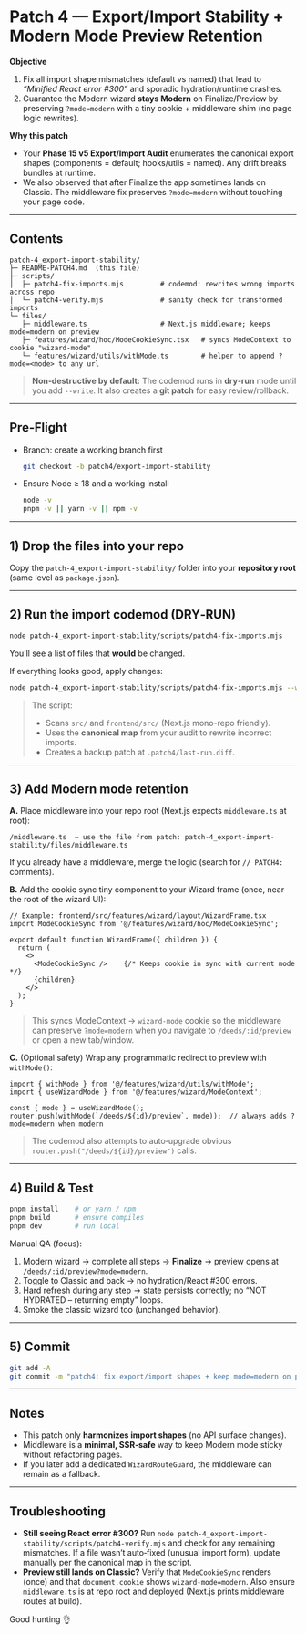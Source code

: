 # Patch 4 — Export/Import Stability + Modern Mode Preview Retention

**Objective**
1) Fix all import shape mismatches (default vs named) that lead to *“Minified React error #300”* and sporadic hydration/runtime crashes.  
2) Guarantee the Modern wizard **stays Modern** on Finalize/Preview by preserving `?mode=modern` with a tiny cookie + middleware shim (no page logic rewrites).

**Why this patch**
- Your **Phase 15 v5 Export/Import Audit** enumerates the canonical export shapes (components = default; hooks/utils = named). Any drift breaks bundles at runtime.  
- We also observed that after Finalize the app sometimes lands on Classic. The middleware fix preserves `?mode=modern` without touching your page code.

---

## Contents

```
patch-4_export-import-stability/
├─ README-PATCH4.md  (this file)
├─ scripts/
│  ├─ patch4-fix-imports.mjs         # codemod: rewrites wrong imports across repo
│  └─ patch4-verify.mjs              # sanity check for transformed imports
└─ files/
   ├─ middleware.ts                  # Next.js middleware; keeps mode=modern on preview
   ├─ features/wizard/hoc/ModeCookieSync.tsx   # syncs ModeContext to cookie "wizard-mode"
   └─ features/wizard/utils/withMode.ts        # helper to append ?mode=<mode> to any url
```

> **Non‑destructive by default:** The codemod runs in **dry‑run** mode until you add `--write`. It also creates a **git patch** for easy review/rollback.

---

## Pre‑Flight

- Branch: create a working branch first
  ```bash
  git checkout -b patch4/export-import-stability
  ```
- Ensure Node ≥ 18 and a working install
  ```bash
  node -v
  pnpm -v || yarn -v || npm -v
  ```

---

## 1) Drop the files into your repo

Copy the `patch-4_export-import-stability/` folder into your **repository root** (same level as `package.json`).

---

## 2) Run the import codemod (DRY‑RUN)

```bash
node patch-4_export-import-stability/scripts/patch4-fix-imports.mjs
```

You’ll see a list of files that **would** be changed.

If everything looks good, apply changes:

```bash
node patch-4_export-import-stability/scripts/patch4-fix-imports.mjs --write
```

> The script:
> - Scans `src/` and `frontend/src/` (Next.js mono-repo friendly).
> - Uses the **canonical map** from your audit to rewrite incorrect imports.
> - Creates a backup patch at `.patch4/last-run.diff`.

---

## 3) Add Modern mode retention

**A.** Place middleware into your repo root (Next.js expects `middleware.ts` at root):
```
/middleware.ts  ← use the file from patch: patch-4_export-import-stability/files/middleware.ts
```

If you already have a middleware, merge the logic (search for `// PATCH4:` comments).

**B.** Add the cookie sync tiny component to your Wizard frame (once, near the root of the wizard UI):

```tsx
// Example: frontend/src/features/wizard/layout/WizardFrame.tsx
import ModeCookieSync from '@/features/wizard/hoc/ModeCookieSync';

export default function WizardFrame({ children }) {
  return (
    <>
      <ModeCookieSync />    {/* Keeps cookie in sync with current mode */}
      {children}
    </>
  );
}
```

> This syncs ModeContext → `wizard-mode` cookie so the middleware can preserve `?mode=modern` when you navigate to `/deeds/:id/preview` or open a new tab/window.

**C.** (Optional safety) Wrap any programmatic redirect to preview with `withMode()`:

```tsx
import { withMode } from '@/features/wizard/utils/withMode';
import { useWizardMode } from '@/features/wizard/ModeContext';

const { mode } = useWizardMode();
router.push(withMode(`/deeds/${id}/preview`, mode));  // always adds ?mode=modern when modern
```

> The codemod also attempts to auto‑upgrade obvious `router.push("/deeds/${id}/preview")` calls.

---

## 4) Build & Test

```bash
pnpm install    # or yarn / npm
pnpm build      # ensure compiles
pnpm dev        # run local
```

Manual QA (focus):
1. Modern wizard → complete all steps → **Finalize** → preview opens at `/deeds/:id/preview?mode=modern`.
2. Toggle to Classic and back → no hydration/React #300 errors.
3. Hard refresh during any step → state persists correctly; no “NOT HYDRATED – returning empty” loops.
4. Smoke the classic wizard too (unchanged behavior).

---

## 5) Commit

```bash
git add -A
git commit -m "patch4: fix export/import shapes + keep mode=modern on preview"
```

---

## Notes

- This patch only **harmonizes import shapes** (no API surface changes).  
- Middleware is a **minimal, SSR‑safe** way to keep Modern mode sticky without refactoring pages.
- If you later add a dedicated `WizardRouteGuard`, the middleware can remain as a fallback.

---

## Troubleshooting

- **Still seeing React error #300?** Run `node patch-4_export-import-stability/scripts/patch4-verify.mjs` and check for any remaining mismatches. If a file wasn’t auto‑fixed (unusual import form), update manually per the canonical map in the script.
- **Preview still lands on Classic?** Verify that `ModeCookieSync` renders (once) and that `document.cookie` shows `wizard-mode=modern`. Also ensure `middleware.ts` is at repo root and deployed (Next.js prints middleware routes at build).

Good hunting 👌

